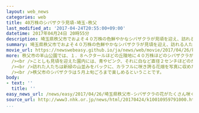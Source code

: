 ```yaml
---
layout: web_news
categories: web
title: 40万株のシバザクラ見頃-埼玉-秩父
last_modified_at: '2017-04-24T20:55:00+09:00'
datetime: 2017年04月24日 20時55分
description: 埼玉県秩父市でおよそ４０万株の色鮮やかなシバザクラが見頃を迎え、訪れる人たちを楽しませています。
summary: 埼玉県秩父市でおよそ４０万株の色鮮やかなシバザクラが見頃を迎え、訪れる人たちを楽しませています。
movie_url: https://newswebeasy.github.io/ja/news/web/movie/2017/04/26/k10010959791000.mp4
more: 秩父市の羊山公園では、１．８ヘクタールほどの丘陵地に４０万株ほどのシバザクラが植えられ、開花時期となる４月中旬から５月上旬にかけて、５０万人の観光客が訪れています。<br
  /><br />ことしも見頃を迎えた園内には、青やピンク、それに白など直径２センチほどのかれんな花が咲きそろい、色鮮やかなパッチワークのような景色が広がっています。<br
  /><br />訪れた人たちは新緑の山並みをバックに、カラフルに咲き誇る花畑を写真に収めたりしながら楽しんでいました。<br />訪れた女性は「初めて見に来ましたが、想像以上に壮大な光景が広がっていて感動しました」と話していました。<br
  /><br />秩父市のシバザクラは５月上旬ごろまで楽しめるということです。
body:
- text: ''
  title: ''
easy_news_url: /news/easy/2017/04/26/埼玉県秩父市-シバザクラの花がたくさん咲く/
source_url: http://www3.nhk.or.jp/news/html/20170424/k10010959791000.html
...
```

